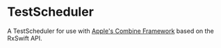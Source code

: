 # TestScheduler

A TestScheduler for use with [Apple's Combine Framework](https://developer.apple.com/documentation/combine) based on the RxSwift API.
